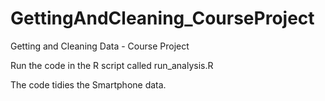 GettingAndCleaning_CourseProject
================================

Getting and Cleaning Data - Course Project

Run the code in the R script called run_analysis.R 

The code tidies the Smartphone data. 
